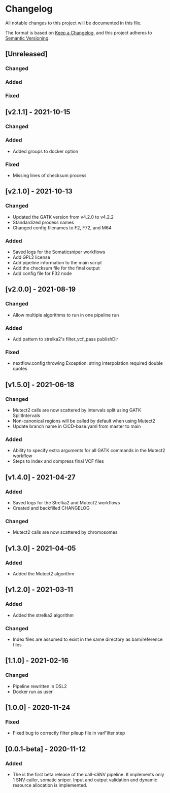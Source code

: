 # Changelog
All notable changes to this project will be documented in this file.

The format is based on [Keep a Changelog](https://keepachangelog.com/en/1.0.0/),
and this project adheres to [Semantic Versioning](https://semver.org/spec/v2.0.0.html).

## [Unreleased]
### Changed
### Added
### Fixed

## [v2.1.1] - 2021-10-15
### Changed

### Added
- Added groups to docker option

### Fixed
- Missing lines of checksum process

## [v2.1.0] - 2021-10-13
### Changed
- Updated the GATK version from v4.2.0 to v4.2.2
- Standardized process names
- Changed config filenames to F2, F72, and M64

### Added
- Saved logs for the Somaticsniper workflows
- Add GPL2 license
- Add pipeline information to the main script
- Add the checksum file for the final output
- Add config file for F32 node

## [v2.0.0] - 2021-08-19
### Changed
- Allow multiple algorithms to run in one pipeline run

### Added
- Add pattern to strelka2's filter_vcf_pass publishDir

### Fixed
- nextflow.config throwing Exception: string interpolation required double quotes

## [v1.5.0] - 2021-06-18
### Changed
- Mutect2 calls are now scattered by intervals split using GATK SplitIntervals
- Non-canonical regions will be called by default when using Mutect2
- Update branch name in CICD-base.yaml from master to main

### Added
- Ability to specify extra arguments for all GATK commands in the Mutect2 workflow
- Steps to index and compress final VCF files

## [v1.4.0] - 2021-04-27
### Added
- Saved logs for the Strelka2 and Mutect2 workflows
- Created and backfilled CHANGELOG

### Changed
- Mutect2 calls are now scattered by chromosomes

## [v1.3.0] - 2021-04-05
### Added
- Added the Mutect2 algorithm

## [v1.2.0] - 2021-03-11
### Added
- Added the strelka2 algorithm

### Changed
- Index files are assumed to exist in the same directory as bam/reference files

## [1.1.0] - 2021-02-16
### Changed
- Pipeline rewritten in DSL2
- Docker run as user

## [1.0.0] - 2020-11-24
### Fixed
- Fixed bug to correctly filter pileup file in varFilter step

## [0.0.1-beta] - 2020-11-12
### Added
- The is the first beta release of the call-sSNV pipeline. It implements only 1 SNV caller, somatic sniper. Input and output validation and dynamic resource allocation is implemented.
